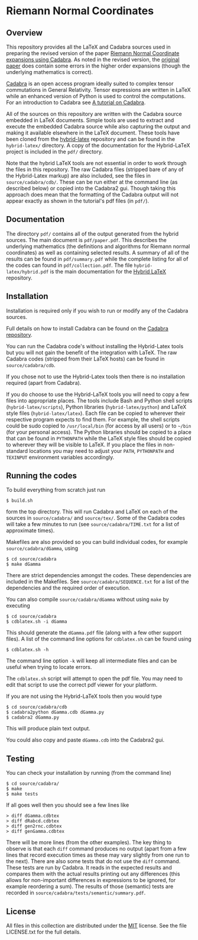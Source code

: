 # Riemann Normal Coordinates

## Overview

This repository provides all the LaTeX and Cadabra sources used in preparing the revised version of the paper [Riemann Normal Coordinate expansions using Cadabra][1]. As noted in the revised version, the [original paper][2] does contain some errors in the higher order expansions (though the underlying mathematics is correct).

[Cadabra][3] is an open access program ideally suited to complex tensor commutations in General Relativity. Tensor expressions are written in LaTeX while an enhanced version of Python is used to control the computations. For an introduction to Cadabra see [A tutorial on Cadabra][4].

All of the sources on this repository are written with the Cadabra source embedded in LaTeX documents. Simple tools are used to extract and execute the embedded Cadabra source while also capturing the output and making it available elsewhere in the LaTeX document. These tools have been cloned from the [hybrid-latex][5] repository and can be found in the `hybrid-latex/` directory. A copy of the documentation for the Hybrid-LaTeX project is included in the `pdf/` directory.

Note that the hybrid LaTeX tools are not essential in order to work through the files in this repository. The raw Cadabra files (stripped bare of any of the Hybrid-Latex markup) are also included, see the files in `source/cadabra/cdb/`. These can be run either at the command line (as described below) or copied into the Cadabra2 gui. Though taking this approach does mean that the formatting of the Cadabra output will not appear exactly as shown in the tutorial's pdf files (in `pdf/`).

## Documentation

The directory `pdf/` contains all of the output generated from the hybrid sources. The main document is `pdf/paper.pdf`. This describes the underlying mathematics (the definitions and algorithms for Riemann normal coordinates) as well as containing selected results. A summary of all of the results can be found in `pdf/summary.pdf` while the complete listing for all of the codes can found in `pdf/collection.pdf`. The file `hybrid-latex/hybrid.pdf` is the main documentation for the [Hybrid LaTeX][5] repository.

## Installation

Installation is required only if you wish to run or modify any of the Cadabra sources.

Full details on how to install Cadabra can be found on the [Cadabra repository][6].

You can run the Cadabra code's without installing the Hybrid-Latex tools but you will not gain
the benefit of the integration with LaTeX. The raw Cadabra codes (stripped from their LaTeX hosts) can be found in `source/cadabra/cdb`.

If you chose not to use the Hybrid-Latex tools then there is no installation required (apart from Cadabra).

If you do choose to use the Hybrid-LaTeX tools you will need to copy a few files into appropriate places. The tools include Bash and Python shell scripts (`hybrid-latex/scripts`), Python libraries (`hybrid-latex/python`) and LaTeX style files (`hybrid-latex/latex`). Each file can be copied to wherever their respective program expects to find them. For example, the shell scripts could be sudo copied to `/usr/local/bin` (for access by all users) or to `~/bin` (for your personal access). The Python libraries should be copied to a place that can be found in `PYTHONPATH` while the LaTeX style files should be copied to wherever they will be visible to LaTeX. If you place the files in non-standard locations you may need to adjust your `PATH`, `PYTHONPATH` and `TEXINPUT` environment variables accordingly.

## Running the codes

To build everything from scratch just run

    $ build.sh

form the top directory. This will run Cadabra and LaTeX on each of the sources in `source/cadabra/` and `source/tex/`. Some of the Cadabra codes will take a few minutes to run (see `source/cadabra/TIME.txt` for a list of approximate times).

Makefiles are also provided so you can build individual codes, for example `source/cadabra/dGamma`, using

    $ cd source/cadabra
    $ make dGamma

There are strict dependencies amongst the codes. These dependencies are included in the Makefiles. See `source/cadabra/SEQUENCE.txt` for a list of the dependencies and the required order of execution.

You can also compile `source/cadabra/dGamma` without using `make` by executing

    $ cd source/cadabra
    $ cdblatex.sh -i dGamma

This should generate the `dGamma.pdf` file (along with a few other support files). A list of the command line options for `cdblatex.sh` can be found using

    $ cdblatex.sh -h

The command line option `-k` will keep all intermediate files and can be useful when trying to locate errors.

The `cdblatex.sh` script will attempt to open the pdf file. You may need to edit that script to use the correct pdf viewer for your platform.

If you are not using the Hybrid-LaTeX tools then you would type

    $ cd source/cadabra/cdb
    $ cadabra2python dGamma.cdb dGamma.py
    $ cadabra2 dGamma.py

This will produce plain text output.

You could also copy and paste `dGamma.cdb` into the Cadabra2 gui.

## Testing

You can check your installation by running (from the command line)

    $ cd source/cadabra/
    $ make
    $ make tests

If all goes well then you should see a few lines like

    > diff dGamma.cdbtex
    > diff dRabcd.cdbtex
    > diff gen2rnc.cdbtex
    > diff genGamma.cdbtex

There will be more lines (from the other examples). The key thing to observe is that each `diff` command produces no output (apart from a few lines that record execution times as these may vary slightly from one run to the next). There are also some tests that do not use the `diff` command. These tests are run by Cadabra. It reads in the expected results and compares them with the actual results printing out any differences (this allows for non-important differences in expressions to be ignored, for example reordering a sum). The results of those (semantic) tests are recorded in `source/cadabra/tests/semantic/summary.pdf`.

## License

All files in this collection are distributed under the [MIT][7] license. See the file LICENSE.txt for the full details.

  [1]: https://arxiv.org/abs/0903.2087
  [2]: https://iopscience.iop.org/article/10.1088/0264-9381/26/17/175017
  [3]: https://cadabra.science
  [4]: https://github.com/leo-brewin/cadabra-tutorial
  [5]: https://github.com/leo-brewin/hybrid-latex
  [6]: https://github.com/kpeeters/cadabra2
  [7]: https://opensource.org/licenses/MIT
